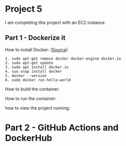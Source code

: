 # Project 5
I am completing this project with an EC2 instance.
## Part 1 - Dockerize it
How to install Docker: ([Source](https://www.simplilearn.com/tutorials/docker-tutorial/how-to-install-docker-on-ubuntu))
```
1. sudo apt-get remove docker docker-engine docker.io
2. sudo apt-get update
3. sudo apt install docker.io
4. suo snap install docker
5. docker --version
6. sudo docker run hello-world
```
How to build the container:

How to run the container:

how to view the project running:
# Part 2 - GitHub Actions and DockerHub